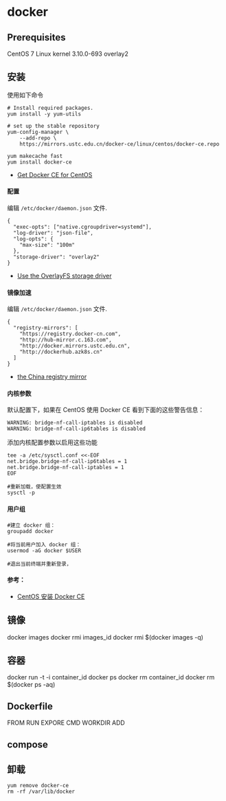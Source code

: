 # docker

## Prerequisites

CentOS 7
Linux kernel 3.10.0-693
overlay2

## 安装

使用如下命令

```
# Install required packages. 
yum install -y yum-utils

# set up the stable repository
yum-config-manager \
    --add-repo \
    https://mirrors.ustc.edu.cn/docker-ce/linux/centos/docker-ce.repo

yum makecache fast
yum install docker-ce
```
- [Get Docker CE for CentOS](https://docs.docker.com/install/linux/docker-ce/centos/#install-docker-ce)

#### 配置
编辑 `/etc/docker/daemon.json` 文件.

```
{
  "exec-opts": ["native.cgroupdriver=systemd"],
  "log-driver": "json-file",
  "log-opts": {
    "max-size": "100m"
  },
  "storage-driver": "overlay2"
}
```
- [Use the OverlayFS storage driver](https://docs.docker.com/storage/storagedriver/overlayfs-driver/)

#### 镜像加速
编辑 `/etc/docker/daemon.json` 文件.

```
{
  "registry-mirrors": [
    "https://registry.docker-cn.com",
    "http://hub-mirror.c.163.com",
    "http://docker.mirrors.ustc.edu.cn",
    "http://dockerhub.azk8s.cn"
  ]
}
```
- [the China registry mirror](https://docs.docker.com/registry/recipes/mirror/#use-case-the-china-registry-mirror)

#### 内核参数

默认配置下，如果在 CentOS 使用 Docker CE 看到下面的这些警告信息：

```
WARNING: bridge-nf-call-iptables is disabled
WARNING: bridge-nf-call-ip6tables is disabled
```

添加内核配置参数以启用这些功能

```
tee -a /etc/sysctl.conf <<-EOF
net.bridge.bridge-nf-call-ip6tables = 1
net.bridge.bridge-nf-call-iptables = 1
EOF

#重新加载，使配置生效
sysctl -p
```

#### 用户组
```
#建立 docker 组：
groupadd docker

#将当前用户加入 docker 组：
usermod -aG docker $USER

#退出当前终端并重新登录，
```

#### 参考：
- [CentOS 安装 Docker CE](https://yeasy.gitbooks.io/docker_practice/content/install/centos.html)

## 镜像
docker images
docker rmi images_id
docker rmi $(docker images -q)

## 容器
docker run -t -i container_id
docker ps
docker rm container_id
docker rm $(docker ps -aq)

## Dockerfile
FROM
RUN
EXPORE
CMD
WORKDIR
ADD

## compose

## 卸载

```
yum remove docker-ce
rm -rf /var/lib/docker
```




